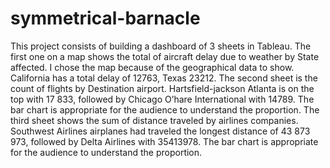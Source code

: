 # symmetrical-barnacle
This project consists of building a dashboard of 3 sheets in Tableau. The first one on a map shows the total of aircraft delay due to weather by State affected. I chose the map because of the geographical data to show. California has a total delay of 12763, Texas 23212.
The second sheet is the count of flights by Destination airport. Hartsfield-jackson Atlanta is on the top with 17 833, followed by Chicago O’hare International with 14789. The bar chart is appropriate for the audience to understand the proportion.
The third sheet shows the sum of distance traveled by airlines companies. Southwest Airlines airplanes had traveled the longest distance of 43 873 973, followed by Delta Airlines with 35413978. The bar chart is appropriate for the audience to understand the proportion.
